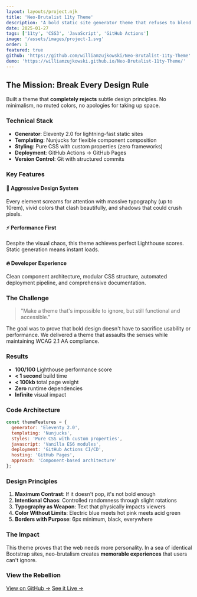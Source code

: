```yaml
---
layout: layouts/project.njk
title: 'Neo-Brutalist 11ty Theme'
description: 'A bold static site generator theme that refuses to blend in'
date: 2025-01-27
tags: ['11ty', 'CSS3', 'JavaScript', 'GitHub Actions']
image: '/assets/images/project-1.svg'
order: 1
featured: true
github: 'https://github.com/williamzujkowski/Neo-Brutalist-11ty-Theme'
demo: 'https://williamzujkowski.github.io/Neo-Brutalist-11ty-Theme/'
---
```


## The Mission: Break Every Design Rule

Built a theme that **completely rejects** subtle design principles. No
minimalism, no muted colors, no apologies for taking up space.

### Technical Stack

- **Generator**: Eleventy 2.0 for lightning-fast static sites
- **Templating**: Nunjucks for flexible component composition
- **Styling**: Pure CSS with custom properties (zero frameworks)
- **Deployment**: GitHub Actions → GitHub Pages
- **Version Control**: Git with structured commits

### Key Features

#### 🎨 Aggressive Design System

Every element screams for attention with massive typography (up to 10rem), vivid
colors that clash beautifully, and shadows that could crush pixels.

#### ⚡ Performance First

Despite the visual chaos, this theme achieves perfect Lighthouse scores. Static
generation means instant loads.

#### 🔥 Developer Experience

Clean component architecture, modular CSS structure, automated deployment
pipeline, and comprehensive documentation.

### The Challenge

> "Make a theme that's impossible to ignore, but still functional and
> accessible."

The goal was to prove that bold design doesn't have to sacrifice usability or
performance. We delivered a theme that assaults the senses while maintaining
WCAG 2.1 AA compliance.

### Results

- **100/100** Lighthouse performance score
- **< 1 second** build time
- **< 100kb** total page weight
- **Zero** runtime dependencies
- **Infinite** visual impact

### Code Architecture

```javascript
const themeFeatures = {
  generator: 'Eleventy 2.0',
  templating: 'Nunjucks',
  styles: 'Pure CSS with custom properties',
  javascript: 'Vanilla ES6 modules',
  deployment: 'GitHub Actions CI/CD',
  hosting: 'GitHub Pages',
  approach: 'Component-based architecture'
};
```

### Design Principles

1. **Maximum Contrast**: If it doesn't pop, it's not bold enough
2. **Intentional Chaos**: Controlled randomness through slight rotations
3. **Typography as Weapon**: Text that physically impacts viewers
4. **Color Without Limits**: Electric blue meets hot pink meets acid green
5. **Borders with Purpose**: 6px minimum, black, everywhere

### The Impact

This theme proves that the web needs more personality. In a sea of identical
Bootstrap sites, neo-brutalism creates **memorable experiences** that users
can't ignore.

### View the Rebellion

[View on GitHub →](https://github.com/williamzujkowski/Neo-Brutalist-11ty-Theme)
[See it Live →](https://williamzujkowski.github.io/Neo-Brutalist-11ty-Theme/)
